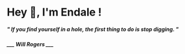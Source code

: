 <h1 title="head"> Hey 👋, I'm Endale !</h1>

**<h5><i>" If you find yourself in a hole, the first thing to do is stop digging. "</i></h5>**

*<b>___ Will Rogers ___</b>*
